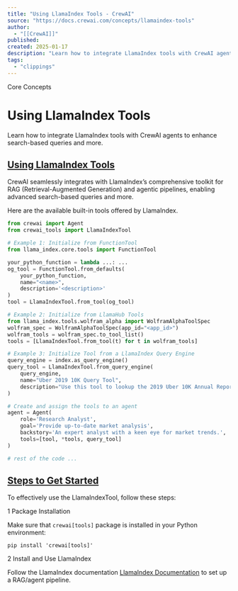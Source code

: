```yaml
---
title: "Using LlamaIndex Tools - CrewAI"
source: "https://docs.crewai.com/concepts/llamaindex-tools"
author:
  - "[[CrewAI]]"
published:
created: 2025-01-17
description: "Learn how to integrate LlamaIndex tools with CrewAI agents to enhance search-based queries and more."
tags:
  - "clippings"
---
```

Core Concepts

# Using LlamaIndex Tools

Learn how to integrate LlamaIndex tools with CrewAI agents to enhance search-based queries and more.

## [Using LlamaIndex Tools​](https://docs.crewai.com/concepts/#using-llamaindex-tools)

CrewAI seamlessly integrates with LlamaIndex’s comprehensive toolkit for RAG (Retrieval-Augmented Generation) and agentic pipelines, enabling advanced search-based queries and more.

Here are the available built-in tools offered by LlamaIndex.

```python
from crewai import Agent
from crewai_tools import LlamaIndexTool

# Example 1: Initialize from FunctionTool
from llama_index.core.tools import FunctionTool

your_python_function = lambda ...: ...
og_tool = FunctionTool.from_defaults(
    your_python_function, 
    name="<name>", 
    description='<description>'
)
tool = LlamaIndexTool.from_tool(og_tool)

# Example 2: Initialize from LlamaHub Tools
from llama_index.tools.wolfram_alpha import WolframAlphaToolSpec
wolfram_spec = WolframAlphaToolSpec(app_id="<app_id>")
wolfram_tools = wolfram_spec.to_tool_list()
tools = [LlamaIndexTool.from_tool(t) for t in wolfram_tools]

# Example 3: Initialize Tool from a LlamaIndex Query Engine
query_engine = index.as_query_engine()
query_tool = LlamaIndexTool.from_query_engine(
    query_engine,
    name="Uber 2019 10K Query Tool",
    description="Use this tool to lookup the 2019 Uber 10K Annual Report"
)

# Create and assign the tools to an agent
agent = Agent(
    role='Research Analyst',
    goal='Provide up-to-date market analysis',
    backstory='An expert analyst with a keen eye for market trends.',
    tools=[tool, *tools, query_tool]
)

# rest of the code ...
```

## [Steps to Get Started​](https://docs.crewai.com/concepts/#steps-to-get-started)

To effectively use the LlamaIndexTool, follow these steps:

1 Package Installation

Make sure that `crewai[tools]` package is installed in your Python environment:

```shell
pip install 'crewai[tools]'
```

2 Install and Use LlamaIndex

Follow the LlamaIndex documentation [LlamaIndex Documentation](https://docs.llamaindex.ai/) to set up a RAG/agent pipeline.